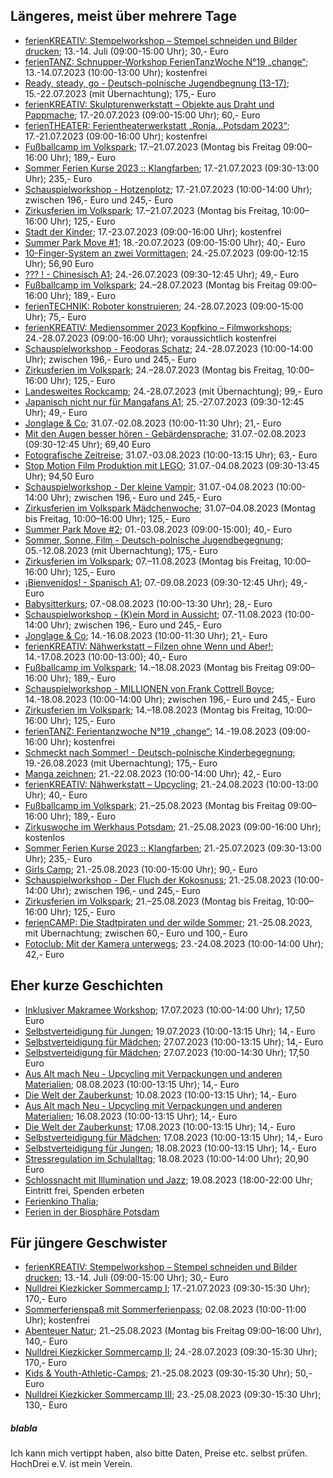 ## Längeres, meist über mehrere Tage
 * [ferienKREATIV: Stempelworkshop – Stempel schneiden und Bilder drucken](https://www.treffpunktfreizeit.de/angebote/ferienkreativ-stempelworkshop-stempel-schneiden-und-bilder-drucken/); 13.-14. Juli (09:00-15:00 Uhr); 30,- Euro
 * [ferienTANZ: Schnupper-Workshop FerienTanzWoche N°19 „change“](https://www.treffpunktfreizeit.de/angebote/ferientanz-schnupper-workshop-ferientanzwoche-n19-change/); 13.-14.07.2023 (10:00-13:00 Uhr); kostenfrei
 * [Ready, steady, go - Deutsch-polnische Jugendbegnung (13-17)](https://hochdrei.org/index.php?article_id=38&clang=0&seminar_id=557); 15.-22.07.2023 (mit Übernachtung); 175,- Euro 
 * [ferienKREATIV: Skulpturenwerkstatt – Objekte aus Draht und Pappmache](https://www.treffpunktfreizeit.de/angebote/ferienkreativ-skulpturenwerkstatt-objekte-aus-maschendraht/); 17.-20.07.2023 (09:00-15:00 Uhr); 60,- Euro
 * [ferienTHEATER: Ferientheaterwerkstatt „Ronja…Potsdam 2023“](https://www.treffpunktfreizeit.de/angebote/ferientheater-ferientheaterwerkstatt/); 17.-21.07.2023 (09:00-16:00 Uhr); kostenfrei
 * [Fußballcamp im Volkspark](https://volkspark-potsdam.de/feriencamps/fussballcamps/); 17.–21.07.2023 (Montag bis Freitag 09:00–16:00 Uhr); 189,- Euro
 * [Sommer Ferien Kurse 2023 :: Klangfarben](https://www.kunstgriff23.de/2023/04/05/sommer-ferien-kurs-2021/); 17.-21.07.2023 (09:30-13:00 Uhr); 235,- Euro
 * [Schauspielworkshop - Hotzenplotz](https://www.activityschauspielschule.de/workshops/schauspielworkshop-sommerferien-2023-ab-10-jahren/); 17.-21.07.2023 (10:00-14:00 Uhr); zwischen 196,- Euro und 245,- Euro 
 * [Zirkusferien im Volkspark](https://volkspark-potsdam.de/feriencamps/circus-montelino-ferienwochen/); 17.–21.07.2023 (Montag bis Freitag, 10:00–16:00 Uhr); 125,- Euro
 * [Stadt der Kinder](http://www.stadtderkinder-potsdam.de/); 17.-23.07.2023 (09:00-16:00 Uhr); kostenfrei
 * [Summer Park Move #1](https://lindenpark.de/events/summer-park-move-1/); 18.-20.07.2023 (09:00-15:00 Uhr); 40,- Euro
 * [10-Finger-System an zwei Vormittagen](https://vhs.potsdam.de/programm/junge-vhs/kw/bereich/kursdetails/kurs/S23-5D220J/kursname/10-Finger-System%20an%20zwei%20Vormittagen/kategorie-id/229/#inhalt); 24.-25.07.2023 (09:00-12:15 Uhr); 56,90 Euro
 * [??? ! - Chinesisch A1](https://vhs.potsdam.de/programm/junge-vhs/kw/bereich/kursdetails/kurs/S23-4M301J/kursname/-%20Chinesisch%20A1/kategorie-id/229/#inhalt); 24.-26.07.2023 (09:30-12:45 Uhr); 49,- Euro
 * [Fußballcamp im Volkspark](https://volkspark-potsdam.de/feriencamps/fussballcamps/); 24.–28.07.2023 (Montag bis Freitag 09:00–16:00 Uhr); 189,- Euro
 * [ferienTECHNIK: Roboter konstruieren](https://www.treffpunktfreizeit.de/angebote/ferientechnik-roboter-konstruieren-2/); 24.-28.07.2023 (09:00-15:00 Uhr); 75,- Euro
 * [ferienKREATIV: Mediensommer 2023 Kopfkino – Filmworkshops](https://www.treffpunktfreizeit.de/angebote/ferienkreativ-mediensommer-2023-kopfkino-filmworkshops/); 24.-28.07.2023 (09:00-16:00 Uhr); voraussichtlich kostenfrei
 * [Schauspielworkshop - Feodoras Schatz](https://www.activityschauspielschule.de/workshops/schauspielworkshop-sommerferien-2023-ab-10-jahren-2/); 24.-28.07.2023 (10:00-14:00 Uhr); zwischen 196,- Euro und 245,- Euro
 * [Zirkusferien im Volkspark](https://volkspark-potsdam.de/feriencamps/circus-montelino-ferienwochen/); 24.–28.07.2023 (Montag bis Freitag, 10:00–16:00 Uhr); 125,- Euro
 * [Landesweites Rockcamp](https://lindenpark.de/events/landesweites-rockcamp-2023/); 24.-28.07.2023 (mit Übernachtung); 99,- Euro
 * [Japanisch nicht nur für Mangafans A1](https://vhs.potsdam.de/programm/junge-vhs/kw/bereich/kursdetails/kurs/S23-4M110J/kursname/Japanisch%20nicht%20nur%20fuer%20Mangafans%20A1/kategorie-id/229/#inhalt); 25.-27.07.2023 (09:30-12:45 Uhr); 49,- Euro
 * [Jonglage & Co](https://vhs.potsdam.de/programm/junge-vhs/kw/bereich/kursdetails/kurs/S23-3B005J/kursname/Jonglage%20Co/kategorie-id/229/#inhalt); 31.07.-02.08.2023 (10:00-11:30 Uhr); 21,- Euro
 * [Mit den Augen besser hören - Gebärdensprache](https://vhs.potsdam.de/programm/junge-vhs/kw/bereich/kursdetails/kurs/S23-4Q101J/kursname/Mit%20den%20Augen%20besser%20hoeren%20-%20Gebaerdensprache/kategorie-id/229/#inhalt); 31.07.-02.08.2023 (09:30-12:45 Uhr); 69,40 Euro
 * [Fotografische Zeitreise](https://vhs.potsdam.de/programm/junge-vhs/kw/bereich/kursdetails/kurs/S23-2H110J/kursname/Fotografische%20Zeitreise/kategorie-id/229/#inhalt); 31.07.-03.08.2023 (10:00-13:15 Uhr); 63,- Euro
 * [Stop Motion Film Produktion mit LEGO](https://vhs.potsdam.de/programm/junge-vhs/kw/bereich/kursdetails/kurs/S23-5D225J/kursname/Stop%20Motion%20Film%20Produktion%20mit%20LEGO/kategorie-id/229/#inhalt); 31.07.-04.08.2023 (09:30-13:45 Uhr); 94,50 Euro
 * [Schauspielworkshop - Der kleine Vampir](https://www.activityschauspielschule.de/workshops/schauspielworkshop-sommerferien-2023-ab-10-jahren-3/); 31.07.-04.08.2023 (10:00-14:00 Uhr); zwischen 196,- Euro und 245,- Euro
 * [Zirkusferien im Volkspark Mädchenwoche](https://volkspark-potsdam.de/feriencamps/circus-montelino-ferienwochen/); 31.07–04.08.2023 (Montag bis Freitag, 10:00–16:00 Uhr); 125,- Euro
 * [Summer Park Move #2](https://lindenpark.de/events/summer-park-move-2/); 01.-03.08.2023 (09:00-15:00); 40,- Euro
 * [Sommer, Sonne, Film - Deutsch-polnische Jugendbegegnung](https://hochdrei.org/index.php?article_id=38&clang=0&seminar_id=570); 05.-12.08.2023 (mit Übernachtung); 175,- Euro
 * [Zirkusferien im Volkspark](https://volkspark-potsdam.de/feriencamps/circus-montelino-ferienwochen/); 07.–11.08.2023 (Montag bis Freitag, 10:00–16:00 Uhr); 125,- Euro
 * [¡Bienvenidos! - Spanisch A1](https://vhs.potsdam.de/programm/junge-vhs/kw/bereich/kursdetails/kurs/S23-4D165J/kursname/Bienvenidos%20-%20Spanisch%20A1/kategorie-id/229/#inhalt); 07.-09.08.2023 (09:30-12:45 Uhr); 49,- Euro
 * [Babysitterkurs](https://vhs.potsdam.de/programm/junge-vhs/kw/bereich/kursdetails/kurs/S23-1H105J/kursname/Babysitterkurs/kategorie-id/229/#inhalt); 07.-08.08.2023 (10:00-13:30 Uhr); 28,- Euro
 * [Schauspielworkshop - (K)ein Mord in Aussicht](https://www.activityschauspielschule.de/workshops/schauspielworkshop-sommerferien-2023-ab-10-jahren-5/); 07.-11.08.2023 (10:00-14:00 Uhr); zwischen 196,- Euro und 245,- Euro
 * [Jonglage & Co](https://vhs.potsdam.de/programm/junge-vhs/kw/bereich/kursdetails/kurs/S23-3B010J/kursname/Jonglage%20Co/kategorie-id/229#inhalt); 14.-16.08.2023 (10:00-11:30 Uhr); 21,- Euro
 * [ferienKREATIV: Nähwerkstatt – Filzen ohne Wenn und Aber!](https://www.treffpunktfreizeit.de/angebote/ferienkreativ-naehwerkstatt-filzen-ohne-wenn-und-aber/); 14.-17.08.2023 (10:00-13:00); 40,- Euro
 * [Fußballcamp im Volkspark](https://volkspark-potsdam.de/feriencamps/fussballcamps/); 14.–18.08.2023 (Montag bis Freitag 09:00–16:00 Uhr); 189,- Euro
 * [Schauspielworkshop - MILLIONEN von Frank Cottrell Boyce](https://www.activityschauspielschule.de/workshops/schauspielworkshop-sommerferien-2023-ab-10-jahren-6/); 14.-18.08.2023 (10:00-14:00 Uhr); zwischen 196,- Euro und 245,- Euro
 * [Zirkusferien im Volkspark](https://volkspark-potsdam.de/feriencamps/circus-montelino-ferienwochen/); 14.–18.08.2023 (Montag bis Freitag, 10:00–16:00 Uhr); 125,- Euro
 * [ferienTANZ: Ferientanzwoche N°19 „change“](https://www.treffpunktfreizeit.de/angebote/ferientanz-ferientanzwoche-n19-change/); 14.-19.08.2023 (09:00-16:00 Uhr); kostenfrei
 * [Schmeckt nach Sommer! - Deutsch-polnische Kinderbegegnung](https://hochdrei.org/index.php?article_id=38&clang=0&seminar_id=561); 19.-26.08.2023 (mit Übernachtung); 175,- Euro
 * [Manga zeichnen](https://vhs.potsdam.de/programm/junge-vhs/kw/bereich/kursdetails/kurs/S23-2D220J/kursname/Manga%20zeichnen/kategorie-id/229/#inhalt); 21.-22.08.2023 (10:00-14:00 Uhr); 42,- Euro
 * [ferienKREATIV: Nähwerkstatt – Upcycling](https://www.treffpunktfreizeit.de/angebote/ferienkreativ-naehwerkstatt-upcycling-2/); 21.-24.08.2023 (10:00-13:00 Uhr); 40,- Euro
 * [Fußballcamp im Volkspark](https://volkspark-potsdam.de/feriencamps/fussballcamps/); 21.–25.08.2023 (Montag bis Freitag 09:00–16:00 Uhr); 189,- Euro
 * [Zirkuswoche im Werkhaus Potsdam](https://buchen.inwole.de/werkhauspotsdam/adjax/); 21.-25.08.2023 (09:00-16:00 Uhr); kostenlos
 * [Sommer Ferien Kurse 2023 :: Klangfarben](https://www.kunstgriff23.de/2023/04/05/sommer-ferien-kurs-2021/); 21.-25.07.2023 (09:30-13:00 Uhr); 235,- Euro
 * [Girls Camp](https://lindenpark.de/events/girls-camp-2/); 21.-25.08.2023 (10:00-15:00 Uhr); 90,- Euro
 * [Schauspielworkshop - Der Fluch der Kokosnuss](https://www.activityschauspielschule.de/workshops/schauspielworkshop-sommerferien-2023-ab-10-jahren-4/); 21.-25.08.2023 (10:00-14:00 Uhr); zwischen 196,- und 245,- Euro
 * [Zirkusferien im Volkspark](https://volkspark-potsdam.de/feriencamps/circus-montelino-ferienwochen/); 21.–25.08.2023 (Montag bis Freitag, 10:00–16:00 Uhr); 125,- Euro
 * [ferienCAMP: Die Stadtpiraten und der wilde Sommer](https://www.treffpunktfreizeit.de/angebote/feriencamp-die-stadtpiraten-und-der-wilde-sommer/); 21.-25.08.2023, mit Übernachtung; zwischen 60,- Euro und 100,- Euro
 * [Fotoclub: Mit der Kamera unterwegs](https://vhs.potsdam.de/programm/junge-vhs/kw/bereich/kursdetails/kurs/S23-2H105J/kursname/Fotoclub%20Mit%20der%20Kamera%20unterwegs/kategorie-id/229/#inhalt); 23.-24.08.2023 (10:00-14:00 Uhr); 42,- Euro


## Eher kurze Geschichten
 * [Inklusiver Makramee Workshop](https://vhs.potsdam.de/programm/junge-vhs/kw/bereich/kursdetails/kurs/S23-2G040J/kursname/Inklusiver%20Makramee%20Workshop/kategorie-id/229/#inhalt); 17.07.2023 (10:00-14:00 Uhr); 17,50 Euro
 * [Selbstverteidigung für Jungen](https://vhs.potsdam.de/programm/junge-vhs/kw/bereich/kursdetails/kurs/S23-3C115J/kursname/Selbstverteidigung%20fuer%20Jungen/kategorie-id/229/#inhalt); 19.07.2023 (10:00-13:15 Uhr); 14,- Euro
 * [Selbstverteidigung für Mädchen](https://vhs.potsdam.de/programm/junge-vhs/kw/bereich/kursdetails/kurs/S23-3C110J/kursname/Selbstverteidigung%20fuer%20Maedchen/kategorie-id/229/#inhalt); 27.07.2023 (10:00-13:15 Uhr); 14,- Euro
 * [Selbstverteidigung für Mädchen](https://vhs.potsdam.de/programm/junge-vhs/kw/bereich/kursdetails/kurs/S23-3C105J/kursname/Selbstverteidigung%20fuer%20Maedchen/kategorie-id/229/#inhalt); 27.07.2023 (10:00-14:30 Uhr); 17,50 Euro 
 * [Aus Alt mach Neu - Upcycling mit Verpackungen und anderen Materialien](https://vhs.potsdam.de/programm/junge-vhs/kw/bereich/kursdetails/kurs/S23-2G025J/kursname/Aus%20Alt%20mach%20Neu%20-%20Upcycling%20mit%20Verpackungen%20und%20anderen%20Materialien/kategorie-id/229/#inhalt); 08.08.2023 (10:00-13:15 Uhr); 14,- Euro
 * [Die Welt der Zauberkunst](https://vhs.potsdam.de/programm/junge-vhs/kw/bereich/kursdetails/kurs/S23-2K005J/kursname/Die%20Welt%20der%20Zauberkunst/kategorie-id/229/#inhalt); 10.08.2023 (10:00-13:15 Uhr); 14,- Euro 
 * [Aus Alt mach Neu - Upcycling mit Verpackungen und anderen Materialien](https://vhs.potsdam.de/programm/junge-vhs/kw/bereich/kursdetails/kurs/S23-2G030J/kursname/Aus%20Alt%20mach%20Neu%20-%20Upcycling%20mit%20Verpackungen%20und%20anderen%20Materialien/kategorie-id/229#inhalt); 16.08.2023 (10:00-13:15 Uhr); 14,- Euro
 * [Die Welt der Zauberkunst](https://vhs.potsdam.de/programm/junge-vhs/kw/bereich/kursdetails/kurs/S23-2K005J/kursname/Die%20Welt%20der%20Zauberkunst/kategorie-id/229/#inhalt); 17.08.2023 (10:00-13:15 Uhr); 14,- Euro
 * [Selbstverteidigung für Mädchen](https://vhs.potsdam.de/programm/junge-vhs/kw/bereich/kursdetails/kurs/S23-3C120J/kursname/Selbstverteidigung%20fuer%20Maedchen/kategorie-id/229/#inhalt); 17.08.2023 (10:00-13:15 Uhr); 14,- Euro
 * [Selbstverteidigung für Jungen](https://vhs.potsdam.de/programm/junge-vhs/kw/bereich/kursdetails/kurs/S23-3C125J/kursname/Selbstverteidigung%20fuer%20Jungen/kategorie-id/229/#inhalt); 18.08.2023 (10:00-13:15 Uhr); 14,- Euro 
 * [Stressregulation im Schulalltag](https://vhs.potsdam.de/programm/junge-vhs/kw/bereich/kursdetails/kurs/S23-3A105J/kursname/Stressregulation%20im%20Schulalltag/kategorie-id/229/#inhalt); 18.08.2023 (10:00-14:00 Uhr); 20,90 Euro
 * [Schlossnacht mit Illumination und Jazz](http://jagdschloss-stern.de/Stall/events/schlossnacht-mit-illumination-und-musik/); 19.08.2023 (18:00-22:00 Uhr; Eintritt frei, Spenden erbeten
 * [Ferienkino Thalia](https://www.thalia-potsdam.de/kinderjugend/ferienkino/); 
 * [Ferien in der Biosphäre Potsdam](https://www.biosphaere-potsdam.de/kalender/ferienprogramm/)

## Für jüngere Geschwister
 * [ferienKREATIV: Stempelworkshop – Stempel schneiden und Bilder drucken](https://www.treffpunktfreizeit.de/angebote/ferienkreativ-stempelworkshop-stempel-schneiden-und-bilder-drucken/); 13.-14. Juli (09:00-15:00 Uhr); 30,- Euro
 * [Nulldrei Kiezkicker Sommercamp I](https://babelsberg03.de/nachwuchs/nulldrei-fussballcamps/anmeldung/); 17.-21.07.2023 (09:30-15:30 Uhr); 170,- Euro
 * [Sommerferienspaß mit Sommerferienpass](https://bibliothek.potsdam.de/sommerferienspass-mit-sommerferienpass); 02.08.2023 (10:00-11:00 Uhr); kostenfrei
 * [Abenteuer Natur](https://volkspark-potsdam.de/feriencamps/abenteuer-natur/); 21.–25.08.2023 (Montag bis Freitag 09:00–16:00 Uhr), 140,- Euro
 * [Nulldrei Kiezkicker Sommercamp II](https://babelsberg03.de/nachwuchs/nulldrei-fussballcamps/anmeldung/); 24.-28.07.2023 (09:30-15:30 Uhr); 170,- Euro
 * [Kids & Youth-Athletic-Camps](https://potsdamer-laufclub.de/training/kids-athletics-camps/); 21.-25.08.2023 (09:30-15:30 Uhr); 50,- Euro
 * [Nulldrei Kiezkicker Sommercamp III](https://babelsberg03.de/nachwuchs/nulldrei-fussballcamps/anmeldung/); 23.-25.08.2023 (09:30-15:30 Uhr); 130,- Euro
##### blabla
Ich kann mich vertippt haben, also bitte Daten, Preise etc. selbst prüfen. HochDrei e.V. ist mein Verein.
